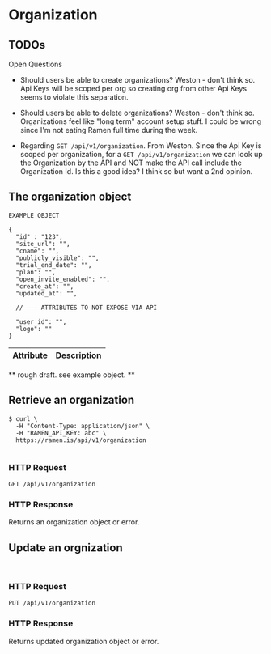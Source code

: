 # Organization

## TODOs 

<aside class="warning">
Open Questions
</aside>

- Should users be able to create organizations? 
  Weston - don't think so. 
  Api Keys will be scoped per org so creating org from other Api Keys seems to violate this separation.

- Should users be able to delete organizations?
  Weston - don't think so.
  Organizations feel like "long term" account setup stuff. I could be wrong since I'm not eating Ramen full time during the week. 

- Regarding `GET /api/v1/organization`.
  From Weston.
  Since the Api Key is scoped per organization, for a `GET /api/v1/organization` we can look up the Organization by the API and NOT make the API call include the Organization Id.
  Is this a good idea? 
  I think so but want a 2nd opinion.

## The organization object

```shell
EXAMPLE OBJECT

{
  "id" : "123", 
  "site_url": "", 
  "cname": "", 
  "publicly_visible": "", 
  "trial_end_date": "", 
  "plan": "", 
  "open_invite_enabled": "",
  "create_at": "", 
  "updated_at": "",  

  // --- ATTRIBUTES TO NOT EXPOSE VIA API

  "user_id": "", 
  "logo": ""
}
```

Attribute           | Description
--------------------|------------
** rough draft. see example object. **

## Retrieve an organization

```shell
$ curl \
  -H "Content-Type: application/json" \
  -H "RAMEN_API_KEY: abc" \
  https://ramen.is/api/v1/organization
```

```ruby
```

### HTTP Request
`GET /api/v1/organization`

### HTTP Response
Returns an organization object or error.


## Update an orgnization 

```shell
```

```ruby
```

### HTTP Request
`PUT /api/v1/organization`

### HTTP Response
Returns updated organization object or error.
